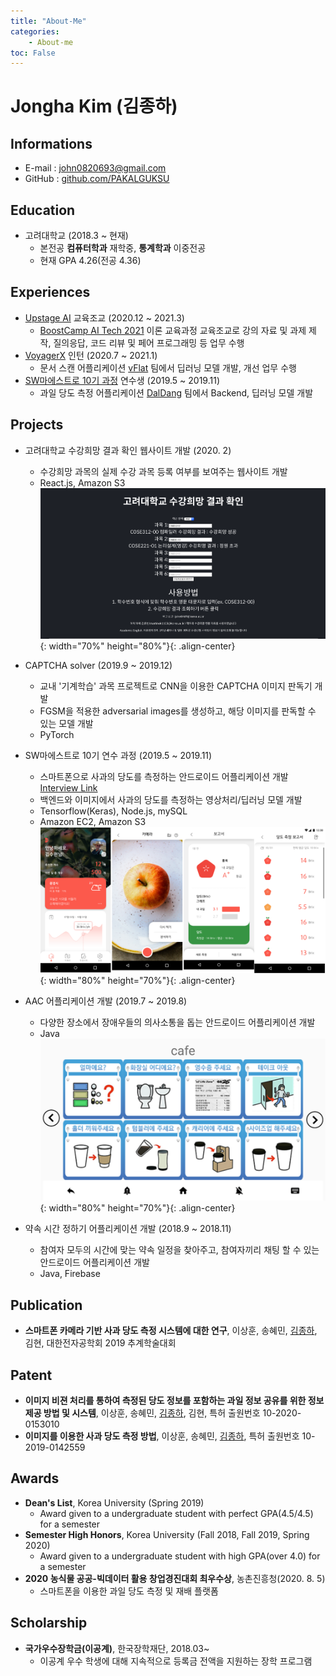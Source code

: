 ```yaml
---
title: "About-Me"
categories:
    - About-me
toc: False
---
```

# Jongha Kim (김종하)

## Informations
- E-mail : john0820693@gmail.com
- GitHub : [github.com/PAKALGUKSU](https://github.com/PAKALGUKSU)

## Education
- 고려대학교 (2018.3 ~ 현재)
  - 본전공 **컴퓨터학과** 재학중, **통계학과** 이중전공
  - 현재 GPA 4.26(전공 4.36)

## Experiences
- [Upstage AI](https://www.upstage.ai/ko/) 교육조교 (2020.12 ~ 2021.3)
    - [BoostCamp AI Tech 2021](https://boostcamp.connect.or.kr/) 이론 교육과정 교육조교로 강의 자료 및 과제 제작, 질의응답, 코드 리뷰 및 페어 프로그래밍 등 업무 수행
- [VoyagerX](https://www.voyagerx.com) 인턴 (2020.7 ~ 2021.1)
    - 문서 스캔 어플리케이션 [vFlat](https://play.google.com/store/apps/details?id=com.voyagerx.scanner&hl=ko) 팀에서 딥러닝 모델 개발, 개선 업무 수행
- [SW마에스트로 10기 과정](http://swmaestro.org/user/main.do) 연수생 (2019.5 ~ 2019.11)
    - 과일 당도 측정 어플리케이션 [DalDang](https://blog.naver.com/sw_maestro/221633577633) 팀에서 Backend, 딥러닝 모델 개발


## Projects
- 고려대학교 수강희망 결과 확인 웹사이트 개발 (2020. 2)
  - 수강희망 과목의 실제 수강 과목 등록 여부를 보여주는 웹사이트 개발
  - React.js, Amazon S3
![Website Screenshot](/images/about_me/kuniv-wish-web-capture.png){: width="70%" height="80%"}{: .align-center}

- CAPTCHA solver (2019.9 ~ 2019.12)
  - 교내 '기계학습' 과목 프로젝트로 CNN을 이용한 CAPTCHA 이미지 판독기 개발
  - FGSM을 적용한 adversarial images를 생성하고, 해당 이미지를 판독할 수 있는 모델 개발
  - PyTorch

- SW마에스트로 10기 연수 과정 (2019.5 ~ 2019.11)
  - 스마트폰으로 사과의 당도를 측정하는 안드로이드 어플리케이션 개발 [Interview Link](https://blog.naver.com/sw_maestro/221633577633)
  - 백엔드와 이미지에서 사과의 당도를 측정하는 영상처리/딥러닝 모델 개발
  - Tensorflow(Keras), Node.js, mySQL
  - Amazon EC2, Amazon S3
![Application Screenshot(Partial)](/images/about_me/daldang-app-screen.png){: width="80%" height="70%"}{: .align-center}

- AAC 어플리케이션 개발 (2019.7 ~ 2019.8)
  - 다양한 장소에서 장애우들의 의사소통을 돕는 안드로이드 어플리케이션 개발
  - Java
![Application Screenshot(Partial)](/images/about_me/aac-app-screen.png){: width="80%" height="70%"}{: .align-center}

- 약속 시간 정하기 어플리케이션 개발 (2018.9 ~ 2018.11)
  - 참여자 모두의 시간에 맞는 약속 일정을 찾아주고, 참여자끼리 채팅 할 수 있는 안드로이드 어플리케이션 개발
  - Java, Firebase

## Publication
- **스마트폰 카메라 기반 사과 당도 측정 시스템에 대한 연구**, 이상훈, 송혜민, <u>김종하</u>, 김현, 대한전자공학회 2019 추계학술대회

## Patent
- **이미지 비젼 처리를 통하여 측정된 당도 정보를 포함하는 과일 정보 공유를 위한 정보 제공 방법 및 시스템**, 이상훈, 송혜민, <u>김종하</u>, 김현, 특허 출원번호 10-2020-0153010
- **이미지를 이용한 사과 당도 측정 방법**, 이상훈, 송혜민, <u>김종하</u>, 특허 출원번호 10-2019-0142559

## Awards
- **Dean's List**, Korea University (Spring 2019)
  - Award given to a undergraduate student with perfect GPA(4.5/4.5) for a semester
- **Semester High Honors**, Korea University (Fall 2018, Fall 2019, Spring 2020)
  - Award given to a undergraduate student with high GPA(over 4.0) for a semester
- **2020 농식물 공공-빅데이터 활용 창업경진대회 최우수상**, 농촌진흥청(2020. 8. 5)
  - 스마트폰을 이용한 과일 당도 측정 및 재배 플랫폼

## Scholarship
- **국가우수장학금(이공계)**, 한국장학재단, 2018.03~
  - 이공계 우수 학생에 대해 지속적으로 등록금 전액을 지원하는 장학 프로그램